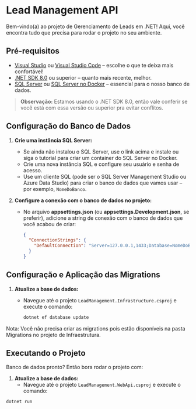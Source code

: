# Lead Management API

Bem-vindo(a) ao projeto de Gerenciamento de Leads em .NET! Aqui, você encontra tudo que precisa para rodar o projeto no seu ambiente.

## Pré-requisitos

- [Visual Studio](https://visualstudio.microsoft.com/) ou [Visual Studio Code](https://code.visualstudio.com/) – escolhe o que te deixa mais confortável!
- [.NET SDK 8.0](https://dotnet.microsoft.com/download) ou superior – quanto mais recente, melhor.
- [SQL Server](https://www.microsoft.com/sql-server/sql-server-downloads) ou [SQL Server no Docker](https://learn.microsoft.com/pt-br/sql/linux/quickstart-install-connect-docker?view=sql-server-ver16&tabs=cli&pivots=cs1-bash) – essencial para o nosso banco de dados.

> **Observação:** Estamos usando o .NET SDK 8.0, então vale conferir se você está com essa versão ou superior pra evitar conflitos.

## Configuração do Banco de Dados

1. **Crie uma instância SQL Server:**
   - Se ainda não instalou o SQL Server, use o link acima e instale ou siga o tutorial para criar um container do SQL Server no Docker.
   - Crie uma nova instância SQL e configure seu usuário e senha de acesso.
   - Use um cliente SQL (pode ser o SQL Server Management Studio ou Azure Data Studio) para criar o banco de dados que vamos usar – por exemplo, `NomeDoBanco`.

2. **Configure a conexão com o banco de dados no projeto:**
   - No arquivo **appsettings.json** (ou **appsettings.Development.json**, se preferir), adicione a string de conexão com o banco de dados que você acabou de criar:

     ```json
     {
       "ConnectionStrings": {
         "DefaultConnection": "Server=127.0.0.1,1433;Database=NomeDoBanco;User ID=SeuUsuario;Password=SuaSenha;Trusted_Connection=False; TrustServerCertificate=True;"
       }
     }
     ```

## Configuração e Aplicação das Migrations

1. **Atualize a base de dados:**
   - Navegue até o projeto `LeadManagement.Infrastructure.csproj` e execute o comando:

     ```bash
     dotnet ef database update
     ```

Nota: Você não precisa criar as migrations pois estão disponíveis na pasta Migrations no projeto de Infraestrutura.

## Executando o Projeto

Banco de dados pronto? Então bora rodar o projeto com:

1. **Atualize a base de dados:**
   - Navegue até o projeto `LeadManagement.WebApi.csproj` e execute o comando:

```bash
dotnet run
```
